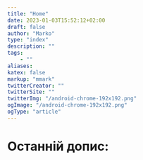 ```yaml
---
title: "Home"
date: 2023-01-03T15:52:12+02:00
draft: false
author: "Marko"
type: "index"
description: ""
tags:
    - ""
aliases:
katex: false
markup: "mmark"
twitterCreator: ""
twitterSite: ""
twitterImg: "/android-chrome-192x192.png"
ogImage: "/android-chrome-192x192.png"
ogType: "article"
---
```


# Останній допис: